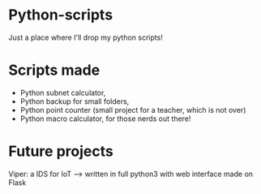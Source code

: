 # Python-scripts
Just a place where I'll drop my python scripts!

# Scripts made
* Python subnet calculator,
* Python backup for small folders,
* Python point counter (small project for a teacher, which is not over)
* Python macro calculator, for those nerds out there!

# Future projects
Viper: a IDS for IoT --> written in full python3 with web interface made on Flask

